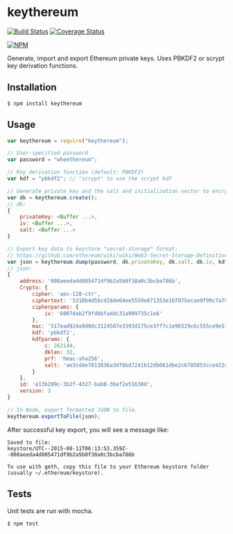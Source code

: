 keythereum
==========

[![Build Status](https://travis-ci.org/AugurProject/keythereum.svg?branch=master)](https://travis-ci.org/AugurProject/keythereum)
[![Coverage Status](https://coveralls.io/repos/AugurProject/keythereum/badge.svg?branch=master&service=github)](https://coveralls.io/github/AugurProject/keythereum?branch=master)

[![NPM](https://nodei.co/npm/keythereum.png)](https://nodei.co/npm/keythereum/)

Generate, import and export Ethereum private keys.  Uses PBKDF2 or scrypt key derivation functions.

Installation
------------

    $ npm install keythereum

Usage
-----

```javascript
var keythereum = require("keythereum");

// User-specified password
var password = "wheethereum";

// Key derivation function (default: PBKDF2)
var kdf = "pbkdf2"; // "scrypt" to use the scrypt kdf

// Generate private key and the salt and initialization vector to encrypt it
var dk = keythereum.create();
// dk:
{
    privateKey: <Buffer ...>,
    iv: <Buffer ...>,
    salt: <Buffer ...>
}

// Export key data to keystore "secret-storage" format:
// https://github.com/ethereum/wiki/wiki/Web3-Secret-Storage-Definition
var json = keythereum.dump(password, dk.privateKey, dk.salt, dk.iv, kdf);
// json:
{
    address: '008aeeda4d805471df9b2a5b0f38a0c3bcba786b',
    Crypto: {
        cipher: 'aes-128-ctr',
        ciphertext: '5318b4d5bcd28de64ee5559e671353e16f075ecae9f99c7a79a38af5f869aa46',
        cipherparams: {
            iv: '6087dab2f9fdbbfaddc31a909735c1e6'
        },
        mac: '517ead924a9d0dc3124507e3393d175ce3ff7c1e96529c6c555ce9e51205e9b2',
        kdf: 'pbkdf2',
        kdfparams: {
            c: 262144,
            dklen: 32,
            prf: 'hmac-sha256',
            salt: 'ae3cd4e7013836a3df6bd7241b12db061dbe2c6785853cce422d148a624ce0bd'
        }
    },
    id: 'e13b209c-3b2f-4327-bab0-3bef2e51630d',
    version: 3
}

// In Node, export formatted JSON to file.
keythereum.exportToFile(json);
```
After successful key export, you will see a message like:
```
Saved to file:
keystore/UTC--2015-08-11T06:13:53.359Z--008aeeda4d805471df9b2a5b0f38a0c3bcba786b

To use with geth, copy this file to your Ethereum keystore folder (usually ~/.ethereum/keystore).
```

Tests
-----

Unit tests are run with mocha.

    $ npm test
